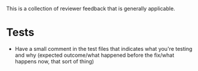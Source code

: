 This is a collection of reviewer feedback that is generally applicable.

# Tests

* Have a small comment in the test files that indicates what you're testing and why
  (expected outcome/what happened before the fix/what happens now, that sort of thing)
